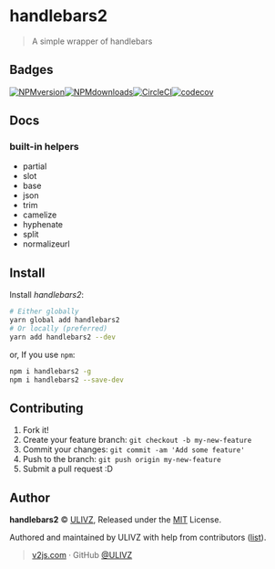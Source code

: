 # handlebars2
> A simple wrapper of handlebars

## Badges

[![NPMversion](https://img.shields.io/npm/v/handlebars2.svg?style=flat)](https://npmjs.com/package/handlebars2)[![NPMdownloads](https://img.shields.io/npm/dm/handlebars2.svg?style=flat)](https://npmjs.com/package/handlebars2)[![CircleCI](https://circleci.com/gh/ulivz/handlebars2/tree/master.svg?style=shield)](https://circleci.com/gh/ulivz/handlebars2/tree/master)[![codecov](https://codecov.io/gh/ulivz/handlebars2/branch/master/graph/badge.svg)](https://codecov.io/gh/ulivz/handlebars2)

## Docs

### built-in helpers

- partial
- slot
- base
- json
- trim
- camelize
- hyphenate
- split
- normalizeurl

## Install

Install _handlebars2_:

```bash
# Either globally
yarn global add handlebars2
# Or locally (preferred)
yarn add handlebars2 --dev
```

or, If you use `npm`:

```bash
npm i handlebars2 -g
npm i handlebars2 --save-dev
```

## Contributing

1. Fork it!
2. Create your feature branch: `git checkout -b my-new-feature`
3. Commit your changes: `git commit -am 'Add some feature'`
4. Push to the branch: `git push origin my-new-feature`
5. Submit a pull request :D

## Author

**handlebars2** © [ULIVZ](https://github.com/ulivz), Released under the [MIT](./LICENSE) License.

Authored and maintained by ULIVZ with help from contributors ([list](https://github.com/ulivz/handlebars2/contributors)).

> [v2js.com](http://v2js.com) · GitHub [@ULIVZ](https://github.com/ulivz)

